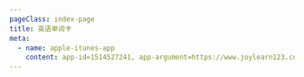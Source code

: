 ```yaml
---
pageClass: index-page
title: 英语单词卡
meta:
  - name: apple-itunes-app
    content: app-id=1514527241, app-argument=https://www.joylearn123.com/word-card/
---
```

<template>
  <div class="page-container">
    <div class="logo-div">
      <img src="./logo.png" width="80"/>
      <div class="product-title">英语单词卡</div>
    </div>
    <div class="logo-div" style="margin-top: 15px">
      <div class="product-detail">专为3~8岁儿童打造的一款英语启蒙学习软件，让小孩子爱上说英语。</div>
    </div>
    <div class="image-container">
      <div class="screenshot-div">
        <img class="screenshot-image" src="./screenshot-1.png"/>
      </div>
      <div class="screenshot-div">
        <img class="screenshot-image" src="./screenshot-2.png"/>
      </div>
    </div>
    <div class="download-container">
      <a target="_blank"
        href="https://apps.apple.com/cn/app/%E8%8B%B1%E8%AF%AD%E5%8D%95%E8%AF%8D%E5%8D%A1-%E5%84%BF%E7%AB%A5%E8%8B%B1%E8%AF%AD/id1514527241">
        <img src="/assets/img/appstore.png" width="200"/>
      </a>
    </div>
    <div class="description-div">
      "<b>英语单词卡</b>" 是为3~8岁儿童打造的一款英语启蒙学习软件，让小孩子爱上说英语。也适合家长小孩一起学习，家长掌握之后能更好地辅导小孩子学习英语。
      <h1>我们的思考</h1>
      <div style="line-height: 28px">
        儿童英语学习从哪里开始呢？我们反思小孩子是怎样学习汉语的。
        小孩子一开始既不认识 [苹果] 两个汉字，又不懂 [píng guǒ] 怎么拼读，
        但是他会说、听得懂。这主要是父母在日常生活中教小孩子说苹果 [píng guǒ]，
        小孩子通过模仿父母的发音也就学会了说 苹果 [píng guǒ]，学会了说汉语。
        研究表明，模仿是小孩子学习知识最主要方式，而且小孩子的模仿能力极强。
        同样如果父母在日常生活中教小孩子说 apple ['æpl]，小孩子通过模仿，就能开口说英语。
      </div>
      <h1>适用于</h1>
      <div style="line-height: 28px">
        家长想教小孩子说英语，但是担心自己发音不标准，不标准发音反而容易误导小孩子，
        通过 "<b>英语单词卡</b>"，能够帮助家长和小孩子正确地发音，正确地说单词，同时通过精美单词卡让小孩子爱上说英语。
      </div>
      <h1>功能特色</h1>
      <h3>精美的单词卡</h3>
      精选 330 个日常生活常用单词，精美的单词卡生动形象，帮忙小孩子更好地记忆
      <h3>标准英式发音</h3>
      牛津字典一样标准的发音，避免不标准的发音误导小孩子
      <h3>跟读，智能矫正发音</h3>
      采用智能的语音识别系统，给小孩子的英语发音实时打分，矫正发音
      <h3>反复练习，达到标准发音</h3>
      一键展示所有单词的发音评分，对于发音不准确的单词可以多听多读多练，最终达到标准发音
      <h3>测验</h3>
      听、说、读、写，让小孩子全面掌握单词，做到听得懂、说得出、认得出、写得出
      <h3>暗黑模式</h3>
      可以降低对眼睛的刺激，让眼部肌肉放松，保护儿童视力
    </div>
  </div>
</template>

<script>
  export default {
    metaInfo: {
      title: '英语单词卡'
    },
    name: 'WordCard'
  }
</script>

<style scoped>
  .logo-div {
    margin-top: 30px;
    display: flex;
    flex-direction: row;
    align-items: center;
    justify-content: center;
    padding: 0 20px;
  }

  .product-title {
    margin-left: 15px;
    font-size: 20px;
    color: #000;
    font-weight: 500;
  }

  .product-detail {
    font-size: 18px;
    color: #333333;
  }

  .screenshot-div {
    display: flex;
    flex-direction: column;
    align-items: center;
    margin-bottom: 20px;
  }

  .download-container {
    display: flex;
    align-items: center;
    justify-content: center;
    margin-top: 30px;
  }

  .image-container {
    display: flex;
    flex-direction: row;
    justify-content: space-evenly;
    align-items: center;
    flex-wrap: wrap;
    margin-top: 40px;
  }

  .screenshot-image {
    width: 550px;
    max-width: 80%;
  }

  .description-div {
    padding: 40px;
  }
</style>